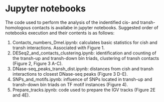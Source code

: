 # Jupyter notebooks

The code used to perform the analysis of the indentified cis- and transh-homologous contacts is availabe in jupyter notebooks. Suggested order of notebooks execution and their contents is as follows:
1. Contacts_numbers_Dmel.ipynb: calculates basic statistics for cish and transh interactions. Associated with Figure 1.  
2. DESeq2_and_contacts_clustering.ipynb: identification and counting of the transh-up and transh-down bin triads, clustering of transh contacts (Figure 2, Figure 3 A-C). 
3. DNase-seq_peaks_transh_dist.ipynb: distances from cish and transh interactions to closest DNase-seq peaks (Figure 3 D-E). 
4. SNPs_and_motifs.ipynb: influence of SNPs located in transh-up and transh-down bin triads on TF motif instances (Figure 4).
5. Prepare_tracks.ipynb: code used to prepare the IGV tracks (Figure 2E and 4E).
